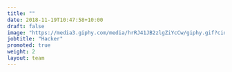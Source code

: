 ```yaml
---
title: ""
date: 2018-11-19T10:47:58+10:00
draft: false
image: "https://media3.giphy.com/media/hrRJ41JB2zlgZiYcCw/giphy.gif?cid=ecf05e47fsp7jklbbuu94nivpulehz4xly18oehahsjiybtz&rid=giphy.gif"
jobtitle: "Hacker"
promoted: true
weight: 2
layout: team
---
```

